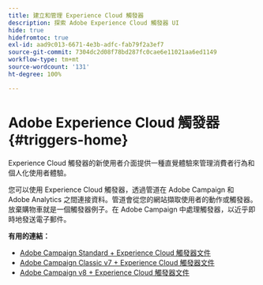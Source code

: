 ```yaml
---
title: 建立和管理 Experience Cloud 觸發器
description: 探索 Adobe Experience Cloud 觸發器 UI
hide: true
hidefromtoc: true
exl-id: aad9c013-6671-4e3b-adfc-fab79f2a3ef7
source-git-commit: 7304dc2d08f78bd287fc0cae6e11021aa6ed1149
workflow-type: tm+mt
source-wordcount: '131'
ht-degree: 100%

---
```


# Adobe Experience Cloud 觸發器{#triggers-home}

Experience Cloud 觸發器的新使用者介面提供一種直覺體驗來管理消費者行為和個人化使用者體驗。

您可以使用 Experience Cloud 觸發器，透過管道在 Adobe Campaign 和 Adobe Analytics 之間連接資料。管道會從您的網站擷取使用者的動作或觸發器。放棄購物車就是一個觸發器例子。在 Adobe Campaign 中處理觸發器，以近乎即時地發送電子郵件。


**有用的連結：**

* [Adobe Campaign Standard + Experience Cloud 觸發器文件](https://experienceleague.adobe.com/docs/campaign-standard/using/integrating-with-adobe-cloud/working-with-campaign-and-triggers/about-adobe-experience-cloud-triggers.html)
* [Adobe Campaign Classic v7 + Experience Cloud 觸發器文件](https://experienceleague.adobe.com/docs/campaign-classic/using/integrating-with-adobe-experience-cloud/experience-triggers/about-triggers.html)
* [Adobe Campaign v8 + Experience Cloud 觸發器文件](https://experienceleague.adobe.com/docs/campaign/campaign-v8/connect/ac-triggers.html)
